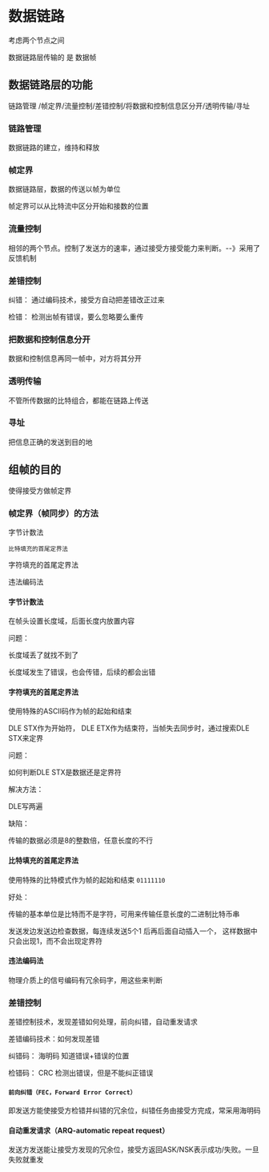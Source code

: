 # 数据链路 
考虑两个节点之间

数据链路层传输的 是 数据帧

## 数据链路层的功能
链路管理 /帧定界/流量控制/差错控制/将数据和控制信息区分开/透明传输/寻址

### 链路管理
数据链路的建立，维持和释放

### 帧定界
数据链路层，数据的传送以帧为单位

帧定界可以从比特流中区分开始和接数的位置

### 流量控制
相邻的两个节点。控制了发送方的速率，通过接受方接受能力来判断。--》采用了反馈机制

### 差错控制
纠错： 通过编码技术，接受方自动把差错改正过来

检错： 检测出帧有错误，要么忽略要么重传

### 把数据和控制信息分开
数据和控制信息再同一帧中，对方将其分开

### 透明传输
不管所传数据的比特组合，都能在链路上传送

### 寻址
把信息正确的发送到目的地

## 组帧的目的
使得接受方做帧定界

### 帧定界（帧同步）的方法
字节计数法

`比特填充的首尾定界法`

字符填充的首尾定界法

违法编码法

#### 字节计数法
在帧头设置长度域，后面长度内放置内容

问题：

长度域丢了就找不到了

长度域发生了错误，也会传错，后续的都会出错

#### 字符填充的首尾定界法
使用特殊的ASCII码作为帧的起始和结束

DLE STX作为开始符， DLE ETX作为结束符，当帧失去同步时，通过搜索DLE STX来定界

问题：

如何判断DLE STX是数据还是定界符

解决方法：

DLE写两遍

缺陷：

传输的数据必须是8的整数倍，任意长度的不行

#### 比特填充的首尾定界法

使用特殊的比特模式作为帧的起始和结束 `01111110`

好处：

传输的基本单位是比特而不是字符，可用来传输任意长度的二进制比特币串

发送发边发送边检查数据，每连续发送5个1 后再后面自动插入一个， 这样数据中只会出现1，而不会出现定界符

#### 违法编码法
物理介质上的信号编码有冗余码字，用这些来判断

### 差错控制
差错控制技术，发现差错如何处理，前向纠错，自动重发请求

差错编码技术：如何发现差错

纠错码： 海明码  知道错误+错误的位置

检错码： CRC 检测出错误，但是不能纠正错误

#### `前向纠错（FEC，Forward Error Correct）`

即发送方能使接受方检错并纠错的冗余位，纠错任务由接受方完成，常采用海明码

#### 自动重发请求（ARQ-automatic repeat request）
发送方发送能让接受方发现的冗余位，接受方返回ASK/NSK表示成功/失败。一旦失败就重发









